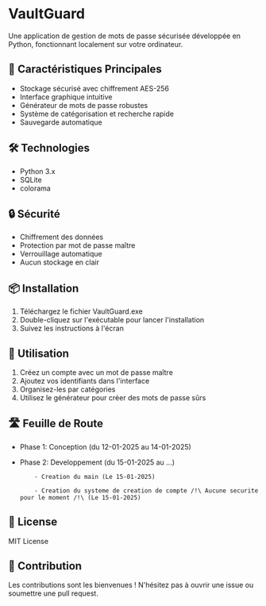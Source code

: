 # VaultGuard

Une application de gestion de mots de passe sécurisée développée en Python, fonctionnant localement sur votre ordinateur.

## 🔑 Caractéristiques Principales

- Stockage sécurisé avec chiffrement AES-256
- Interface graphique intuitive
- Générateur de mots de passe robustes
- Système de catégorisation et recherche rapide
- Sauvegarde automatique

## 🛠️ Technologies

- Python 3.x
- SQLite
- colorama

## 🔒 Sécurité

- Chiffrement des données
- Protection par mot de passe maître
- Verrouillage automatique
- Aucun stockage en clair

## 📦 Installation

1. Téléchargez le fichier VaultGuard.exe
2. Double-cliquez sur l'exécutable pour lancer l'installation
3. Suivez les instructions à l'écran

## 🚀 Utilisation

1. Créez un compte avec un mot de passe maître
2. Ajoutez vos identifiants dans l'interface
3. Organisez-les par catégories
4. Utilisez le générateur pour créer des mots de passe sûrs

## 🛣️ Feuille de Route

- Phase 1: Conception (du 12-01-2025 au 14-01-2025)
- Phase 2: Developpement (du 15-01-2025 au ...)
   
          - Creation du main (Le 15-01-2025)
  
          - Creation du systeme de creation de compte /!\ Aucune securite pour le moment /!\ (Le 15-01-2025)

## 📝 License

MIT License

## 🤝 Contribution

Les contributions sont les bienvenues ! N'hésitez pas à ouvrir une issue ou soumettre une pull request.
